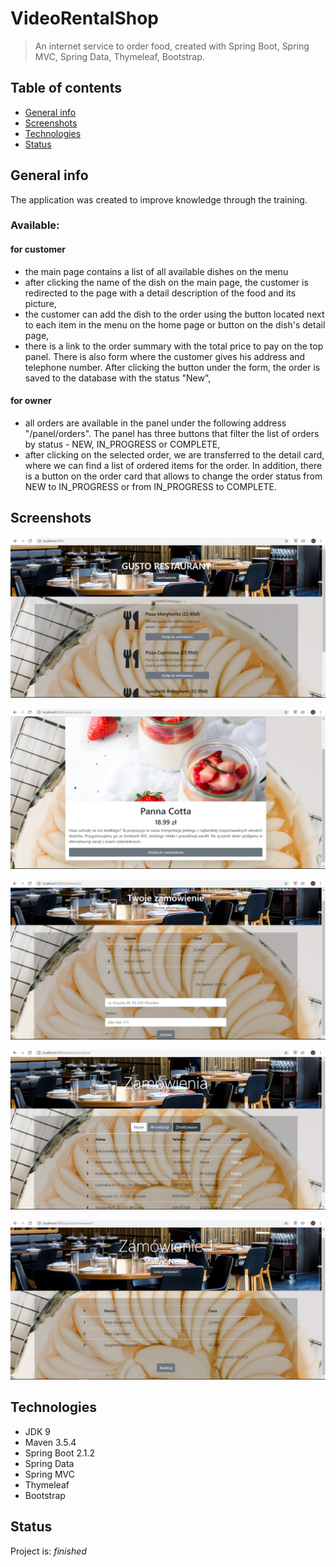 # VideoRentalShop
> An internet service to order food, created with Spring Boot, Spring MVC, Spring Data, Thymeleaf, Bootstrap.

## Table of contents
* [General info](#general-info)
* [Screenshots](#screenshots)
* [Technologies](#technologies)
* [Status](#status)

## General info
The application was created to improve knowledge through the training.

### Available:

#### for customer

- the main page contains a list of all available dishes on the menu
- after clicking the name of the dish on the main page, the customer is redirected to the page with a detail description of the food and its picture,
- the customer can add the dish to the order using the button located next to each item in the menu on the home page or button on the dish's detail page,
- there is a link to the order summary with the total price to pay on the top panel. There is also form where the customer gives his address and telephone number. 
After clicking the button under the form, the order is saved to the database with the status "New",

#### for owner
- all orders are available in the panel under the following address "/panel/orders". The panel has three buttons that filter the list of orders by status - NEW, IN_PROGRESS or COMPLETE,
- after clicking on the selected order, we are transferred to the detail card, where we can find a list of ordered items for the order. In addition, there is a button on the order card that allows to change the order status from NEW to IN_PROGRESS or from IN_PROGRESS to COMPLETE.

## Screenshots
![screnshots](./Menu.png)

![screnshots](./Item.png)

![screnshots](./Order.png)

![screnshots](./Orders.png)

![screnshots](./detailOrder.png)

## Technologies
* JDK 9
* Maven 3.5.4
* Spring Boot 2.1.2
* Spring Data
* Spring MVC
* Thymeleaf
* Bootstrap

## Status
Project is: _finished_
